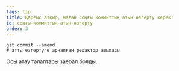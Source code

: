 ```yaml
---
tags: tip
title: Қарғыс атқыр, маған соңғы коммиттың атын өзгерту керек!
id: соңғы-коммиттың-атын-өзгерту
order: 3
---
```

```git
git commit --amend
# атты өзгертуге арналған редактор ашылады
```

Осы атау талаптары заебал болды.
